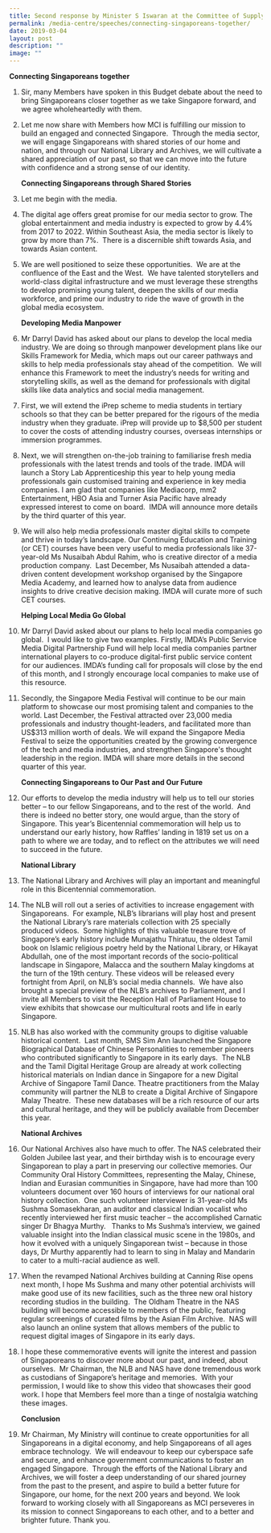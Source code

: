 ```yaml
---
title: Second response by Minister S Iswaran at the Committee of Supply Debate
permalink: /media-centre/speeches/connecting-singaporeans-together/
date: 2019-03-04
layout: post
description: ""
image: ""
---
```

**Connecting Singaporeans together**

1. Sir, many Members have spoken in this Budget debate about the need to bring Singaporeans closer together as we take Singapore forward, and we agree wholeheartedly with them.

2. Let me now share with Members how MCI is fulfilling our mission to build an engaged and connected Singapore.  Through the media sector, we will engage Singaporeans with shared stories of our home and nation, and through our National Library and Archives, we will cultivate a shared appreciation of our past, so that we can move into the future with confidence and a strong sense of our identity.

    **Connecting Singaporeans through Shared Stories**

3. Let me begin with the media.

4. The digital age offers great promise for our media sector to grow. The global entertainment and media industry is expected to grow by 4.4% from 2017 to 2022. Within Southeast Asia, the media sector is likely to grow by more than 7%.  There is a discernible shift towards Asia, and towards Asian content.

5. We are well positioned to seize these opportunities.  We are at the confluence of the East and the West.  We have talented storytellers and world-class digital infrastructure and we must leverage these strengths to develop promising young talent, deepen the skills of our media workforce, and prime our industry to ride the wave of growth in the global media ecosystem.

    **Developing Media Manpower**

6. Mr Darryl David has asked about our plans to develop the local media industry. We are doing so through manpower development plans like our Skills Framework for Media, which maps out our career pathways and skills to help media professionals stay ahead of the competition.  We will enhance this Framework to meet the industry’s needs for writing and storytelling skills, as well as the demand for professionals with digital skills like data analytics and social media management.

7. First, we will extend the iPrep scheme to media students in tertiary schools so that they can be better prepared for the rigours of the media industry when they graduate. iPrep will provide up to $8,500 per student to cover the costs of attending industry courses, overseas internships or immersion programmes.

8. Next, we will strengthen on-the-job training to familiarise fresh media professionals with the latest trends and tools of the trade. IMDA will launch a Story Lab Apprenticeship this year to help young media professionals gain customised training and experience in key media companies. I am glad that companies like Mediacorp, mm2 Entertainment, HBO Asia and Turner Asia Pacific have already expressed interest to come on board.  IMDA will announce more details by the third quarter of this year.

9. We will also help media professionals master digital skills to compete and thrive in today’s landscape. Our Continuing Education and Training (or CET) courses have been very useful to media professionals like 37-year-old Ms Nusaibah Abdul Rahim, who is creative director of a media production company.  Last December, Ms Nusaibah attended a data-driven content development workshop organised by the Singapore Media Academy, and learned how to analyse data from audience insights to drive creative decision making. IMDA will curate more of such CET courses.

    **Helping Local Media Go Global**

10. Mr Darryl David asked about our plans to help local media companies go global.  I would like to give two examples. Firstly, IMDA’s Public Service Media Digital Partnership Fund will help local media companies partner international players to co-produce digital-first public service content for our audiences. IMDA’s funding call for proposals will close by the end of this month, and I strongly encourage local companies to make use of this resource.

11. Secondly, the Singapore Media Festival will continue to be our main platform to showcase our most promising talent and companies to the world. Last December, the Festival attracted over 23,000 media professionals and industry thought-leaders, and facilitated more than US$313 million worth of deals. We will expand the Singapore Media Festival to seize the opportunities created by the growing convergence of the tech and media industries, and strengthen Singapore's thought leadership in the region. IMDA will share more details in the second quarter of this year.

    **Connecting Singaporeans to Our Past and Our Future**

12. Our efforts to develop the media industry will help us to tell our stories better – to our fellow Singaporeans, and to the rest of the world.  And there is indeed no better story, one would argue, than the story of Singapore. This year’s Bicentennial commemoration will help us to understand our early history, how Raffles’ landing in 1819 set us on a path to where we are today, and to reflect on the attributes we will need to succeed in the future. 

    **National Library**

13. The National Library and Archives will play an important and meaningful role in this Bicentennial commemoration.

14. The NLB will roll out a series of activities to increase engagement with Singaporeans.  For example, NLB’s librarians will play host and present the National Library’s rare materials collection with 25 specially produced videos.  Some highlights of this valuable treasure trove of Singapore’s early history include Munajathu Thiratuu, the oldest Tamil book on Islamic religious poetry held by the National Library, or Hikayat Abdullah, one of the most important records of the socio-political landscape in Singapore, Malacca and the southern Malay kingdoms at the turn of the 19th century. These videos will be released every fortnight from April, on NLB’s social media channels.  We have also brought a special preview of the NLB’s archives to Parliament, and I invite all Members to visit the Reception Hall of Parliament House to view exhibits that showcase our multicultural roots and life in early Singapore.

15. NLB has also worked with the community groups to digitise valuable historical content.  Last month, SMS Sim Ann launched the Singapore Biographical Database of Chinese Personalities to remember pioneers who contributed significantly to Singapore in its early days.  The NLB and the Tamil Digital Heritage Group are already at work collecting historical materials on Indian dance in Singapore for a new Digital Archive of Singapore Tamil Dance. Theatre practitioners from the Malay community will partner the NLB to create a Digital Archive of Singapore Malay Theatre.  These new databases will be a rich resource of our arts and cultural heritage, and they will be publicly available from December this year.

     **National Archives**

16. Our National Archives also have much to offer. The NAS celebrated their Golden Jubilee last year, and their birthday wish is to encourage every Singaporean to play a part in preserving our collective memories. Our Community Oral History Committees, representing the Malay, Chinese, Indian and Eurasian communities in Singapore, have had more than 100 volunteers document over 160 hours of interviews for our national oral history collection.  One such volunteer interviewer is 31-year-old Ms Sushma Somasekharan, an auditor and classical Indian vocalist who recently interviewed her first music teacher – the accomplished Carnatic singer Dr Bhagya Murthy.   Thanks to Ms Sushma’s interview, we gained valuable insight into the Indian classical music scene in the 1980s, and how it evolved with a uniquely Singaporean twist – because in those days, Dr Murthy apparently had to learn to sing in Malay and Mandarin to cater to a multi-racial audience as well.

17. When the revamped National Archives building at Canning Rise opens next month, I hope Ms Sushma and many other potential archivists will make good use of its new facilities, such as the three new oral history recording studios in the building.  The Oldham Theatre in the NAS building will become accessible to members of the public, featuring regular screenings of curated films by the Asian Film Archive.  NAS will also launch an online system that allows members of the public to request digital images of Singapore in its early days.

18. I hope these commemorative events will ignite the interest and passion of Singaporeans to discover more about our past, and indeed, about ourselves.  Mr Chairman, the NLB and NAS have done tremendous work as custodians of Singapore’s heritage and memories.  With your permission, I would like to show this video that showcases their good work. I hope that Members feel more than a tinge of nostalgia watching these images.

    **Conclusion**

19. Mr Chairman, My Ministry will continue to create opportunities for all Singaporeans in a digital economy, and help Singaporeans of all ages embrace technology.  We will endeavour to keep our cyberspace safe and secure, and enhance government communications to foster an engaged Singapore.  Through the efforts of the National Library and Archives, we will foster a deep understanding of our shared journey from the past to the present, and aspire to build a better future for Singapore, our home, for the next 200 years and beyond. We look forward to working closely with all Singaporeans as MCI perseveres in its mission to connect Singaporeans to each other, and to a better and brighter future. Thank you.